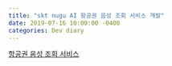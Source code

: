 ```yaml
---
title: "skt nugu AI 항공권 음성 조회 서비스 개발"
date: 2019-07-16 10:00:00 -0400
categories: Dev diary
---
```


[항공권 음성 조회 서비스](http://www.techholic.co.kr/news/articleView.html?idxno=179558)
